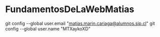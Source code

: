 # FundamentosDeLaWebMatias

  git config --global user.email "matias.marin.cariaga@alumnos.sip.cl"
  git config --global user.name "MTXaykoXD"


<!-- encabezado
es el stand que da tamaño y linea a caracteres



>